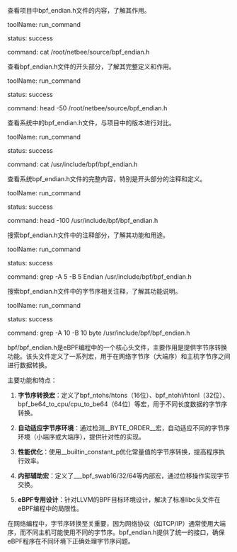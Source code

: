 


          
查看项目中bpf_endian.h文件的内容，了解其作用。
        
            
toolName: run_command
            
status: success
          
command: cat /root/netbee/source/bpf_endian.h
          
查看bpf_endian.h文件的开头部分，了解其完整定义和作用。
        
            
toolName: run_command
            
status: success
          
command: head -50 /root/netbee/source/bpf_endian.h
          
查看系统中的bpf_endian.h文件，与项目中的版本进行对比。
        
            
toolName: run_command
            
status: success
          
command: cat /usr/include/bpf/bpf_endian.h
          
查看系统bpf_endian.h文件的完整内容，特别是开头部分的注释和定义。
        
            
toolName: run_command
            
status: success
          
command: head -100 /usr/include/bpf/bpf_endian.h
          
搜索bpf_endian.h文件中的注释部分，了解其功能和用途。
        
            
toolName: run_command
            
status: success
          
command: grep -A 5 -B 5 Endian /usr/include/bpf/bpf_endian.h
          
搜索bpf_endian.h文件中的字节序相关注释，了解其功能说明。
        
            
toolName: run_command
            
status: success
          
command: grep -A 10 -B 10 byte /usr/include/bpf/bpf_endian.h
          
bpf/bpf_endian.h是eBPF编程中的一个核心头文件，主要作用是提供字节序转换功能。该头文件定义了一系列宏，用于在网络字节序（大端序）和主机字节序之间进行数据转换。

主要功能和特点：
1. **字节序转换宏**：定义了bpf_ntohs/htons（16位）、bpf_ntohl/htonl（32位）、bpf_be64_to_cpu/cpu_to_be64（64位）等宏，用于不同长度数据的字节序转换。

2. **自动适应字节序环境**：通过检测__BYTE_ORDER__宏，自动适应不同的字节序环境（小端序或大端序），提供针对性的实现。

3. **性能优化**：使用__builtin_constant_p优化常量值的字节序转换，提高程序执行效率。

4. **内部辅助宏**：定义了___bpf_swab16/32/64等内部宏，通过位移操作实现字节交换。

5. **eBPF专用设计**：针对LLVM的BPF目标环境设计，解决了标准libc头文件在eBPF编程中的局限性。

在网络编程中，字节序转换至关重要，因为网络协议（如TCP/IP）通常使用大端序，而不同主机可能使用不同的字节序。bpf_endian.h提供了统一的接口，确保eBPF程序在不同环境下正确处理字节序问题。
        